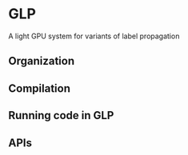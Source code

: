 # GLP
A light GPU system for variants of label propagation
## Organization
## Compilation
## Running code in GLP
## APIs
